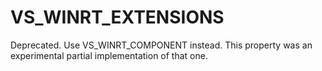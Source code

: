   

# VS_WINRT_EXTENSIONS  
Deprecated.  Use VS_WINRT_COMPONENT instead.
This property was an experimental partial implementation of that one.  

